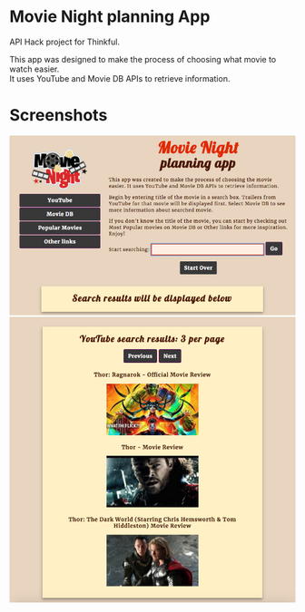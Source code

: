 # Movie Night planning App

API Hack project for Thinkful.

This app was designed to make the process of choosing what movie to watch easier.\
It uses YouTube and Movie DB APIs to retrieve information.

# Screenshots

![alt text](/screenshots/movieNightScreen1.png) ![alt text](/screenshots/movieNightScreen2.png)
